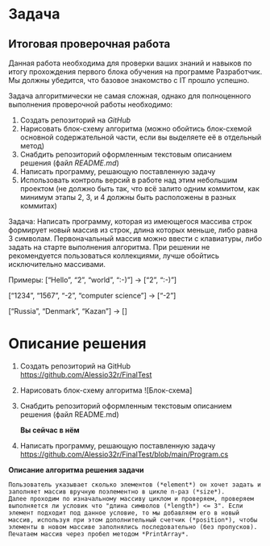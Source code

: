 # **Задача**

## Итоговая проверочная работа

Данная работа необходима для проверки ваших знаний и навыков по итогу прохождения первого блока обучения на программе Разработчик. Мы должны убедится, что базовое знакомство с IT прошло успешно.

Задача алгоритмически не самая сложная, однако для полноценного выполнения проверочной работы необходимо:

1. Создать репозиторий на *GitHub*
2. Нарисовать блок-схему алгоритма (можно обойтись блок-схемой основной содержательной части, если вы выделяете её в отдельный метод)
3. Снабдить репозиторий оформленным текстовым описанием решения (файл *README.md*)
4. Написать программу, решающую поставленную задачу
5. Использовать контроль версий в работе над этим небольшим проектом (не должно быть так, что всё залито одним коммитом, как минимум этапы 2, 3, и 4 должны быть расположены в разных коммитах)

Задача: Написать программу, которая из имеющегося массива строк формирует новый массив из строк, длина которых меньше, либо равна 3 символам. Первоначальный массив можно ввести с клавиатуры, либо задать на старте выполнения алгоритма. При решении не рекомендуется пользоваться коллекциями, лучше обойтись исключительно массивами.

Примеры:
[“Hello”, “2”, “world”, “:-)”] → [“2”, “:-)”]

[“1234”, “1567”, “-2”, “computer science”] → [“-2”]

[“Russia”, “Denmark”, “Kazan”] → []


# Описание решения

1. Создать репозиторий на GitHub
https://github.com/Alessio32r/FinalTest

2. Нарисовать блок-схему алгоритма
![Блок-схема]

3. Снабдить репозиторий оформленным текстовым описанием решения (файл README.md)

    **Вы сейчас в нём**

4. Написать программу, решающую поставленную задачу
 https://github.com/Alessio32r/FinalTest/blob/main/Program.cs

**Описание алгоритма решения задачи**

    Пользователь указывает сколько элементов (*element*) он хочет задать и заполняет массив вручную поэлементно в цикле n-раз (*size*).
    Далее проходим по изначальному массиву циклом и проверяем, проверяем выполняется ли условик что "длина символов (*length*) <= 3". Если элемент подходит под данное условие, то мы добавляем его в новый массив, используя при этом дополнительный счетчик (*position*), чтобы элементы в новом массиве заполнялись последовательно (без пропусков).
    Печатаем массив через пробел методом *PrintArray*.